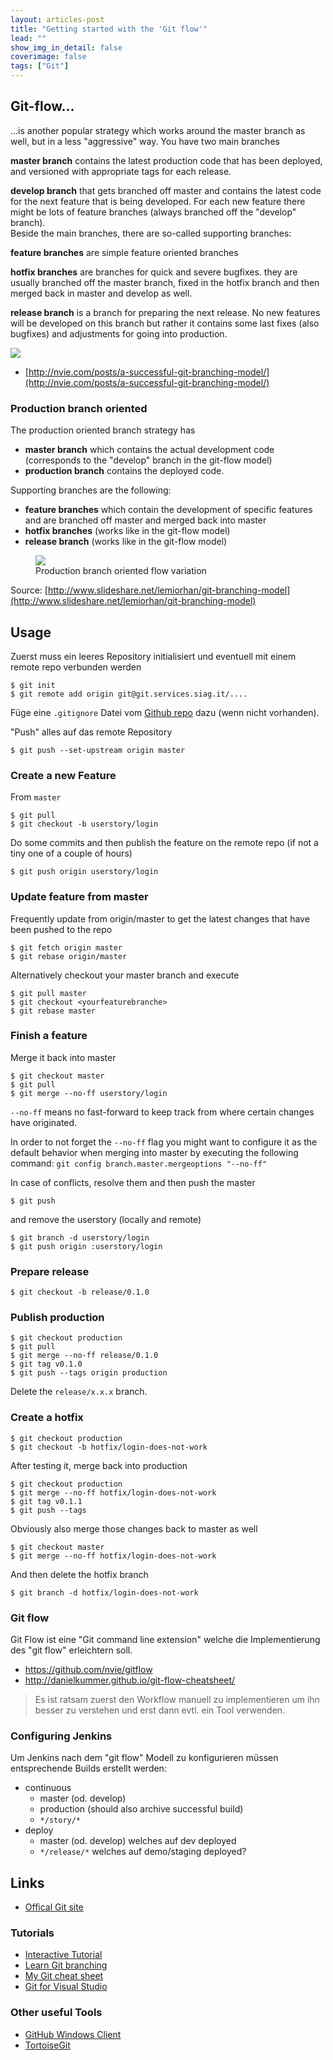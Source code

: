 ```yaml
---
layout: articles-post
title: "Getting started with the 'Git flow'"
lead: ""
show_img_in_detail: false
coverimage: false
tags: ["Git"]
---
```


## Git-flow... 

...is another popular strategy which works around the master branch as well, but in a less "aggressive" way. You have two main branches

**master branch** contains the latest production code that has been deployed, and versioned with appropriate tags for each release.

**develop branch** that gets branched off master and contains the latest code for the next feature that is being developed. For each new feature there might be lots of feature branches (always branched off the "develop" branch).  
Beside the main branches, there are so-called supporting branches:

**feature branches** are simple feature oriented branches

**hotfix branches** are branches for quick and severe bugfixes. they are usually branched off the master branch, fixed in the hotfix branch and then merged  back in master and develop as well.

**release branch** is a branch for preparing the next release. No new features will be developed on this branch but rather it contains some last fixes (also bugfixes) and adjustments for going into production. 
 
![](http://nvie.com/img/2009/12/Screen-shot-2009-12-24-at-11.32.03.png)

- [http://nvie.com/posts/a-successful-git-branching-model/](http://nvie.com/posts/a-successful-git-branching-model/)

### Production branch oriented

The production oriented branch strategy has

- **master branch** which contains the actual development code (corresponds to the "develop" branch in the git-flow model)
- **production branch** contains the deployed code.

Supporting branches are the following:

- **feature branches** which contain the development of specific features and are branched off master and merged back into master
- **hotfix branches** (works like in the git-flow model)
- **release branch** (works like in the git-flow model)

<figure>
  <img src="/blog/assets/imgs/git-flow/git_prodoriented_flow.png"/>
  <figcaption>Production branch oriented flow variation</figcaption>
</figure>

Source: [http://www.slideshare.net/lemiorhan/git-branching-model](http://www.slideshare.net/lemiorhan/git-branching-model)


## Usage

Zuerst muss ein leeres Repository initialisiert und eventuell mit einem remote repo verbunden werden

```
$ git init
$ git remote add origin git@git.services.siag.it/....
```

Füge eine `.gitignore` Datei vom [Github repo](https://github.com/github/gitignore/) dazu (wenn nicht vorhanden).

"Push" alles auf das remote Repository

```
$ git push --set-upstream origin master
```

### Create a new Feature

From `master`

```
$ git pull
$ git checkout -b userstory/login
```

Do some commits and then publish the feature on the remote repo (if not a tiny one of a couple of hours)

```
$ git push origin userstory/login
```

### Update feature from master

Frequently update from origin/master to get the latest changes that have been pushed to the repo

```
$ git fetch origin master
$ git rebase origin/master
```

Alternatively checkout your master branch and execute

```
$ git pull master
$ git checkout <yourfeaturebranche>
$ git rebase master
```

### Finish a feature

Merge it back into master

```
$ git checkout master
$ git pull
$ git merge --no-ff userstory/login
```

`--no-ff` means no fast-forward to keep track from where certain changes have originated.

<p class="notice tip">
In order to not forget the <code>--no-ff</code> flag you might want to configure it as the default behavior when merging into master by executing the following command: <code>git config branch.master.mergeoptions "--no-ff"</code>
</p>

In case of conflicts, resolve them and then push the master

```
$ git push
```
and remove the userstory (locally and remote)

```
$ git branch -d userstory/login
$ git push origin :userstory/login
```

### Prepare release

```
$ git checkout -b release/0.1.0
```

### Publish production

```
$ git checkout production
$ git pull
$ git merge --no-ff release/0.1.0
$ git tag v0.1.0
$ git push --tags origin production
```
Delete the `release/x.x.x` branch.

### Create a hotfix

```
$ git checkout production
$ git checkout -b hotfix/login-does-not-work
```

After testing it, merge back into production

```
$ git checkout production
$ git merge --no-ff hotfix/login-does-not-work
$ git tag v0.1.1
$ git push --tags
```

Obviously also merge those changes back to master as well

```
$ git checkout master
$ git merge --no-ff hotfix/login-does-not-work
```

And then delete the hotfix branch

```
$ git branch -d hotfix/login-does-not-work
```

### Git flow

Git Flow ist eine "Git command line extension" welche die Implementierung des "git flow" erleichtern soll.

- https://github.com/nvie/gitflow
- http://danielkummer.github.io/git-flow-cheatsheet/

> Es ist ratsam zuerst den Workflow manuell zu implementieren um ihn besser zu verstehen und erst dann evtl. ein Tool verwenden.

### Configuring Jenkins

Um Jenkins nach dem "git flow" Modell zu konfigurieren müssen entsprechende Builds erstellt werden:

- continuous
  - master (od. develop)
  - production (should also archive successful build)
  - `*/story/*`
- deploy
  - master (od. develop) welches auf dev deployed
  - `*/release/*` welches auf demo/staging deployed?

## Links

- [Offical Git site](http://git-scm.com/)

### Tutorials
- [Interactive Tutorial](http://ndpsoftware.com/git-cheatsheet.html#loc=local_repo;)
- [Learn Git branching](http://pcottle.github.io/learnGitBranching/index.html)
- [My Git cheat sheet](https://gist.github.com/juristr/5280366)
- [Git for Visual Studio](http://juristr.com/blog/2013/06/getting-started-with-git-and-visualstudio/)

### Other useful Tools

- [GitHub Windows Client](http://windows.github.com/)
- [TortoiseGit](https://code.google.com/p/tortoisegit/)